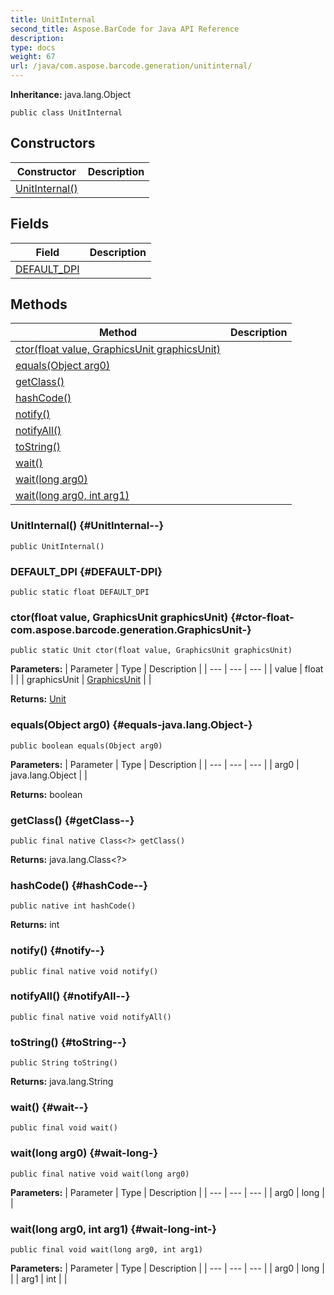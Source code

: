 ```yaml
---
title: UnitInternal
second_title: Aspose.BarCode for Java API Reference
description: 
type: docs
weight: 67
url: /java/com.aspose.barcode.generation/unitinternal/
---
```

**Inheritance:**
java.lang.Object
```
public class UnitInternal
```
## Constructors

| Constructor | Description |
| --- | --- |
| [UnitInternal()](#UnitInternal--) |  |
## Fields

| Field | Description |
| --- | --- |
| [DEFAULT_DPI](#DEFAULT-DPI) |  |
## Methods

| Method | Description |
| --- | --- |
| [ctor(float value, GraphicsUnit graphicsUnit)](#ctor-float-com.aspose.barcode.generation.GraphicsUnit-) |  |
| [equals(Object arg0)](#equals-java.lang.Object-) |  |
| [getClass()](#getClass--) |  |
| [hashCode()](#hashCode--) |  |
| [notify()](#notify--) |  |
| [notifyAll()](#notifyAll--) |  |
| [toString()](#toString--) |  |
| [wait()](#wait--) |  |
| [wait(long arg0)](#wait-long-) |  |
| [wait(long arg0, int arg1)](#wait-long-int-) |  |
### UnitInternal() {#UnitInternal--}
```
public UnitInternal()
```


### DEFAULT_DPI {#DEFAULT-DPI}
```
public static float DEFAULT_DPI
```


### ctor(float value, GraphicsUnit graphicsUnit) {#ctor-float-com.aspose.barcode.generation.GraphicsUnit-}
```
public static Unit ctor(float value, GraphicsUnit graphicsUnit)
```




**Parameters:**
| Parameter | Type | Description |
| --- | --- | --- |
| value | float |  |
| graphicsUnit | [GraphicsUnit](../../com.aspose.barcode.generation/graphicsunit) |  |

**Returns:**
[Unit](../../com.aspose.barcode.generation/unit)
### equals(Object arg0) {#equals-java.lang.Object-}
```
public boolean equals(Object arg0)
```




**Parameters:**
| Parameter | Type | Description |
| --- | --- | --- |
| arg0 | java.lang.Object |  |

**Returns:**
boolean
### getClass() {#getClass--}
```
public final native Class<?> getClass()
```




**Returns:**
java.lang.Class<?>
### hashCode() {#hashCode--}
```
public native int hashCode()
```




**Returns:**
int
### notify() {#notify--}
```
public final native void notify()
```




### notifyAll() {#notifyAll--}
```
public final native void notifyAll()
```




### toString() {#toString--}
```
public String toString()
```




**Returns:**
java.lang.String
### wait() {#wait--}
```
public final void wait()
```




### wait(long arg0) {#wait-long-}
```
public final native void wait(long arg0)
```




**Parameters:**
| Parameter | Type | Description |
| --- | --- | --- |
| arg0 | long |  |

### wait(long arg0, int arg1) {#wait-long-int-}
```
public final void wait(long arg0, int arg1)
```




**Parameters:**
| Parameter | Type | Description |
| --- | --- | --- |
| arg0 | long |  |
| arg1 | int |  |

